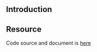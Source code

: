 ## Introduction

## Resource

Code source and document is [here](https://github.com/kcl-lang/artifacthub/tree/main/add-default-resources)
